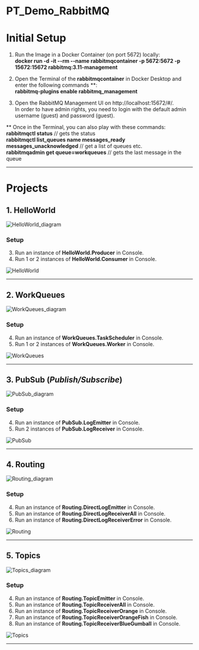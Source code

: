 # PT_Demo_RabbitMQ

# Initial Setup

1. Run the Image in a Docker Container (on port 5672) locally:  
**docker run -d -it --rm --name rabbitmqcontainer -p 5672:5672 -p 15672:15672 rabbitmq:3.11-management**

2. Open the Terminal of the **rabbitmqcontainer** in Docker Desktop and enter the following commands **:  
**rabbitmq-plugins enable rabbitmq_management**

3. Open the RabbitMQ Management UI on http://localhost:15672/#/.  
In order to have admin rights, you need to login with the default admin username (guest) and password (guest).

** Once in the Terminal, you can also play with these commands:  
**rabbitmqctl status** // gets the status  
**rabbitmqctl list_queues name messages_ready messages_unacknowledged** // get a list of queues etc.  
**rabbitmqadmin get queue=workqueues**  // gets the last message in the queue

---

# Projects

## 1. HelloWorld

![HelloWorld_diagram](res/HelloWorld_diagram.png)

### Setup
3. Run an instance of **HelloWorld.Producer** in Console.
4. Run 1 or 2 instances of **HelloWorld.Consumer** in Console.

![HelloWorld](res/HelloWorld.png)

---

## 2. WorkQueues

![WorkQueues_diagram](res/WorkQueues_diagram.png)

### Setup
4. Run an instance of **WorkQueues.TaskScheduler** in Console.
5. Run 1 or 2 instances of **WorkQueues.Worker** in Console.

![WorkQueues](res/WorkQueues.png)

---

## 3. PubSub (*Publish/Subscribe*)

![PubSub_diagram](res/PubSub_diagram.png)

### Setup
4. Run an instance of **PubSub.LogEmitter** in Console.
5. Run 2 instances of **PubSub.LogReceiver** in Console.

![PubSub](res/PubSub.png)

---

## 4. Routing

![Routing_diagram](res/Routing_diagram.png)

### Setup
4. Run an instance of **Routing.DirectLogEmitter** in Console.
5. Run an instance of **Routing.DirectLogReceiverAll** in Console.
6. Run an instance of **Routing.DirectLogReceiverError** in Console.

![Routing](res/Routing.png)

---

## 5. Topics

![Topics_diagram](res/Topics_diagram.png)

### Setup
4. Run an instance of **Routing.TopicEmitter** in Console.
5. Run an instance of **Routing.TopicReceiverAll** in Console.
6. Run an instance of **Routing.TopicReceiverOrange** in Console.
7. Run an instance of **Routing.TopicReceiverOrangeFish** in Console.
8. Run an instance of **Routing.TopicReceiverBlueGumball** in Console.

![Topics](res/Topics.png)

---